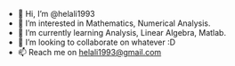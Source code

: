 - 👋 Hi, I’m @helali1993
- 👀 I’m interested in Mathematics, Numerical Analysis.
- 🌱 I’m currently learning Analysis, Linear Algebra, Matlab.
- 💞️ I’m looking to collaborate on whatever :D
- 📫 Reach me on helali1993@gmail.com

<!---
helali1993/helali1993 is a ✨ special ✨ repository because its `README.md` (this file) appears on your GitHub profile.
You can click the Preview link to take a look at your changes.
--->
